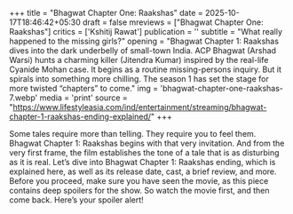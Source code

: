 +++
title = "Bhagwat Chapter One: Raakshas"
date = 2025-10-17T18:46:42+05:30
draft = false
mreviews = ["Bhagwat Chapter One: Raakshas"]
critics = ['Kshitij Rawat']
publication = ''
subtitle = "What really happened to the missing girls?"
opening = "Bhagwat Chapter 1: Raakshas dives into the dark underbelly of small-town India. ACP Bhagwat (Arshad Warsi) hunts a charming killer (Jitendra Kumar) inspired by the real-life Cyanide Mohan case. It begins as a routine missing-persons inquiry. But it spirals into something more chilling. The season 1 has set the stage for more twisted “chapters” to come."
img = 'bhagwat-chapter-one-raakshas-7.webp'
media = 'print'
source = "https://www.lifestyleasia.com/ind/entertainment/streaming/bhagwat-chapter-1-raakshas-ending-explained/"
+++

Some tales require more than telling. They require you to feel them. Bhagwat Chapter 1: Raakshas begins with that very invitation. And from the very first frame, the film establishes the tone of a tale that is as disturbing as it is real. Let’s dive into Bhagwat Chapter 1: Raakshas ending, which is explained here, as well as its release date, cast, a brief review, and more. Before you proceed, make sure you have seen the movie, as this piece contains deep spoilers for the show. So watch the movie first, and then come back. Here’s your spoiler alert!
